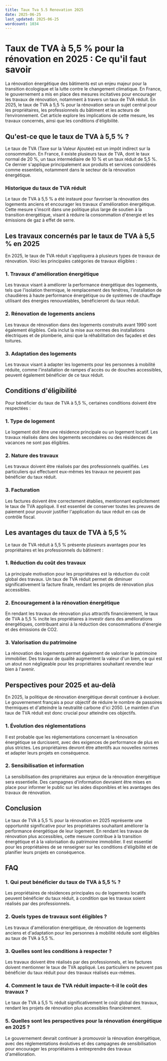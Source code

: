 ```yaml
---
title: Taux Tva 5.5 Renovation 2025
date: 2025-06-25
last_updated: 2025-06-25
wordcount: 1034
---
```


# Taux de TVA à 5,5 % pour la rénovation en 2025 : Ce qu'il faut savoir

La rénovation énergétique des bâtiments est un enjeu majeur pour la transition écologique et la lutte contre le changement climatique. En France, le gouvernement a mis en place des mesures incitatives pour encourager les travaux de rénovation, notamment à travers un taux de TVA réduit. En 2025, le taux de TVA à 5,5 % pour la rénovation sera un sujet central pour les propriétaires, les professionnels du bâtiment et les acteurs de l’environnement. Cet article explore les implications de cette mesure, les travaux concernés, ainsi que les conditions d'éligibilité.

## Qu'est-ce que le taux de TVA à 5,5 % ?

Le taux de TVA (Taxe sur la Valeur Ajoutée) est un impôt indirect sur la consommation. En France, il existe plusieurs taux de TVA, dont le taux normal de 20 %, un taux intermédiaire de 10 % et un taux réduit de 5,5 %. Ce dernier s'applique principalement aux produits et services considérés comme essentiels, notamment dans le secteur de la rénovation énergétique.

### Historique du taux de TVA réduit

Le taux de TVA à 5,5 % a été instauré pour favoriser la rénovation des logements anciens et encourager les travaux d'amélioration énergétique. Cette mesure s'inscrit dans une politique plus large de soutien à la transition énergétique, visant à réduire la consommation d'énergie et les émissions de gaz à effet de serre.

## Les travaux concernés par le taux de TVA à 5,5 % en 2025

En 2025, le taux de TVA réduit s'appliquera à plusieurs types de travaux de rénovation. Voici les principales catégories de travaux éligibles :

### 1. Travaux d'amélioration énergétique

Les travaux visant à améliorer la performance énergétique des logements, tels que l'isolation thermique, le remplacement des fenêtres, l'installation de chaudières à haute performance énergétique ou de systèmes de chauffage utilisant des énergies renouvelables, bénéficieront du taux réduit.

### 2. Rénovation de logements anciens

Les travaux de rénovation dans des logements construits avant 1990 sont également éligibles. Cela inclut la mise aux normes des installations électriques et de plomberie, ainsi que la réhabilitation des façades et des toitures.

### 3. Adaptation des logements

Les travaux visant à adapter les logements pour les personnes à mobilité réduite, comme l'installation de rampes d'accès ou de douches accessibles, peuvent également bénéficier de ce taux réduit.

## Conditions d'éligibilité

Pour bénéficier du taux de TVA à 5,5 %, certaines conditions doivent être respectées :

### 1. Type de logement

Le logement doit être une résidence principale ou un logement locatif. Les travaux réalisés dans des logements secondaires ou des résidences de vacances ne sont pas éligibles.

### 2. Nature des travaux

Les travaux doivent être réalisés par des professionnels qualifiés. Les particuliers qui effectuent eux-mêmes les travaux ne peuvent pas bénéficier du taux réduit.

### 3. Facturation

Les factures doivent être correctement établies, mentionnant explicitement le taux de TVA appliqué. Il est essentiel de conserver toutes les preuves de paiement pour pouvoir justifier l'application du taux réduit en cas de contrôle fiscal.

## Les avantages du taux de TVA à 5,5 %

Le taux de TVA réduit à 5,5 % présente plusieurs avantages pour les propriétaires et les professionnels du bâtiment :

### 1. Réduction du coût des travaux

La principale motivation pour les propriétaires est la réduction du coût global des travaux. Un taux de TVA réduit permet de diminuer significativement la facture finale, rendant les projets de rénovation plus accessibles.

### 2. Encouragement à la rénovation énergétique

En rendant les travaux de rénovation plus attractifs financièrement, le taux de TVA à 5,5 % incite les propriétaires à investir dans des améliorations énergétiques, contribuant ainsi à la réduction des consommations d'énergie et des émissions de CO2.

### 3. Valorisation du patrimoine

La rénovation des logements permet également de valoriser le patrimoine immobilier. Des travaux de qualité augmentent la valeur d'un bien, ce qui est un atout non négligeable pour les propriétaires souhaitant revendre leur bien à l'avenir.

## Perspectives pour 2025 et au-delà

En 2025, la politique de rénovation énergétique devrait continuer à évoluer. Le gouvernement français a pour objectif de réduire le nombre de passoires thermiques et d'atteindre la neutralité carbone d'ici 2050. Le maintien d'un taux de TVA réduit est donc crucial pour atteindre ces objectifs.

### 1. Évolution des réglementations

Il est probable que les réglementations concernant la rénovation énergétique se durcissent, avec des exigences de performance de plus en plus strictes. Les propriétaires devront être attentifs aux nouvelles normes et adapter leurs projets en conséquence.

### 2. Sensibilisation et information

La sensibilisation des propriétaires aux enjeux de la rénovation énergétique sera essentielle. Des campagnes d'information devraient être mises en place pour informer le public sur les aides disponibles et les avantages des travaux de rénovation.

## Conclusion

Le taux de TVA à 5,5 % pour la rénovation en 2025 représente une opportunité significative pour les propriétaires souhaitant améliorer la performance énergétique de leur logement. En rendant les travaux de rénovation plus accessibles, cette mesure contribue à la transition énergétique et à la valorisation du patrimoine immobilier. Il est essentiel pour les propriétaires de se renseigner sur les conditions d'éligibilité et de planifier leurs projets en conséquence.

## FAQ

### 1. Qui peut bénéficier du taux de TVA à 5,5 % ?

Les propriétaires de résidences principales ou de logements locatifs peuvent bénéficier du taux réduit, à condition que les travaux soient réalisés par des professionnels.

### 2. Quels types de travaux sont éligibles ?

Les travaux d'amélioration énergétique, de rénovation de logements anciens et d'adaptation pour les personnes à mobilité réduite sont éligibles au taux de TVA à 5,5 %.

### 3. Quelles sont les conditions à respecter ?

Les travaux doivent être réalisés par des professionnels, et les factures doivent mentionner le taux de TVA appliqué. Les particuliers ne peuvent pas bénéficier du taux réduit pour des travaux réalisés eux-mêmes.

### 4. Comment le taux de TVA réduit impacte-t-il le coût des travaux ?

Le taux de TVA à 5,5 % réduit significativement le coût global des travaux, rendant les projets de rénovation plus accessibles financièrement.

### 5. Quelles sont les perspectives pour la rénovation énergétique en 2025 ?

Le gouvernement devrait continuer à promouvoir la rénovation énergétique, avec des réglementations évolutives et des campagnes de sensibilisation pour encourager les propriétaires à entreprendre des travaux d'amélioration.